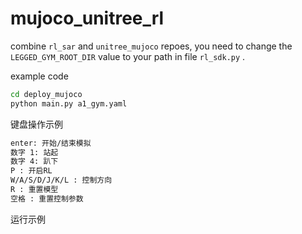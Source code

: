 # mujoco_unitree_rl
combine `rl_sar` and `unitree_mujoco` repoes, you need to change the `LEGGED_GYM_ROOT_DIR` value to your path in file `rl_sdk.py` .

example code
```bash
cd deploy_mujoco
python main.py a1_gym.yaml
```

键盘操作示例
```bash
enter: 开始/结束模拟
数字 1: 站起
数字 4: 趴下
P : 开启RL
W/A/S/D/J/K/L : 控制方向
R : 重置模型
空格 : 重置控制参数
```

运行示例
